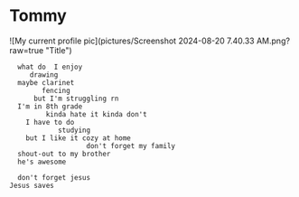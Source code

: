 # Tommy

![My current profile pic](pictures/Screenshot 2024-08-20 7.40.33 AM.png?raw=true "Title")

```
  what do  I enjoy
     drawing 
  maybe clarinet
        fencing
      but I'm struggling rn
  I'm in 8th grade 
         kinda hate it kinda don't
    I have to do
            studying
    but I like it cozy at home
                   don't forget my family
  shout-out to my brother
  he's awesome
  
  don't forget jesus
Jesus saves
```
